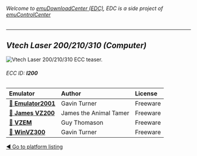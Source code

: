###### Welcome to [emuDownloadCenter (EDC)](https://github.com/PhoenixInteractiveNL/emuDownloadCenter/wiki/), EDC is a side project of [emuControlCenter](https://github.com/PhoenixInteractiveNL/emuControlCenter/wiki/)
***
## _Vtech Laser 200/210/310 (Computer)_
![](https://raw.githubusercontent.com/wiki/PhoenixInteractiveNL/emuDownloadCenter/images_platform/ecc_l200_teaser.png "Vtech Laser 200/210/310 ECC teaser.")
###### ECC ID: **l200**

| Emulator   | Author      | License     |
|:-----------|:------------|:------------|
| [:file_folder: **Emulator2001**](https://github.com/PhoenixInteractiveNL/emuDownloadCenter/wiki/Emulator-emu2001#menu) | Gavin Turner | Freeware |
| [:file_folder: **James VZ200**](https://github.com/PhoenixInteractiveNL/emuDownloadCenter/wiki/Emulator-jvz200#menu) | James the Animal Tamer | Freeware |
| [:file_folder: **VZEM**](https://github.com/PhoenixInteractiveNL/emuDownloadCenter/wiki/Emulator-vzem#menu) | Guy Thomason | Freeware |
| [:file_folder: **WinVZ300**](https://github.com/PhoenixInteractiveNL/emuDownloadCenter/wiki/Emulator-winvz300#menu) | Gavin Turner | Freeware |

[:arrow_backward: Go to platform listing](https://github.com/PhoenixInteractiveNL/emuDownloadCenter/wiki/EDC-Platform-List)
